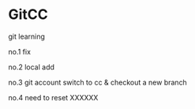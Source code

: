 # GitCC
git learning

no.1 fix 

no.2 local add

no.3 git account switch to cc & checkout a new branch

no.4 need to reset XXXXXX
